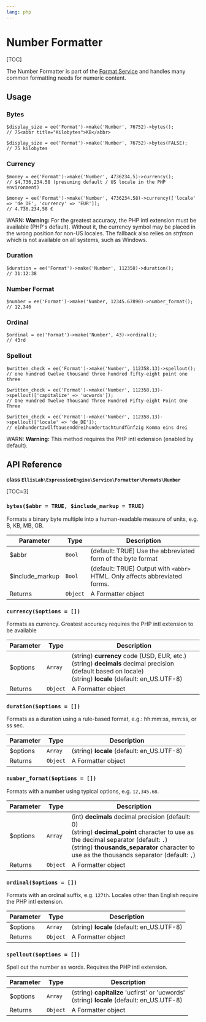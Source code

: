 ```yaml
---
lang: php
---
```


<!--
    This source file is part of the open source project
    ExpressionEngine User Guide (https://github.com/ExpressionEngine/ExpressionEngine-User-Guide)

    @link      https://expressionengine.com/
    @copyright Copyright (c) 2003-2020, Packet Tide, LLC (https://ellislab.com)
    @license   https://expressionengine.com/license Licensed under Apache License, Version 2.0
-->

# Number Formatter

[TOC]

The Number Formatter is part of the [Format Service](development/services/format.md) and handles many common formatting needs for numeric content.

## Usage

### Bytes

    $display_size = ee('Format')->make('Number', 76752)->bytes();
    // 75<abbr title="Kilobytes">KB</abbr>

    $display_size = ee('Format')->make('Number', 76752)->bytes(FALSE);
    // 75 kilobytes

### Currency

    $money = ee('Format')->make('Number', 4736234.5)->currency();
    // $4,736,234.58 (presuming default / US locale in the PHP environment)

    $money = ee('Format')->make('Number', 4736234.58)->currency(['locale' => 'de_DE', 'currency' => 'EUR']);
    // 4.736.234,58 €

WARN: **Warning:** For the greatest accuracy, the PHP intl extension must be available (PHP's default). Without it, the currency symbol may be placed in the wrong position for non-US locales. The fallback also relies on _strfmon_ which is not available on all systems, such as Windows.

### Duration

    $duration = ee('Format')->make('Number', 112358)->duration();
    // 31:12:38

### Number Format

    $number = ee('Format')->make('Number, 12345.67890)->number_format();
    // 12,346

### Ordinal

    $ordinal = ee('Format')->make('Number', 43)->ordinal();
    // 43rd

### Spellout

    $written_check = ee('Format')->make('Number', 112358.13)->spellout();
    // one hundred twelve thousand three hundred fifty-eight point one three

    $written_check = ee('Format')->make('Number', 112358.13)->spellout(['capitalize' => 'ucwords']);
    // One Hundred Twelve Thousand Three Hundred Fifty-eight Point One Three

    $written_check = ee('Format')->make('Number', 112358.13)->spellout(['locale' => 'de_DE']);
    // ein­hundert­zwölf­tausend­drei­hundert­acht­und­fünfzig Komma eins drei

WARN: **Warning:** This method requires the PHP intl extension (enabled by default).

## API Reference

**class `EllisLab\ExpressionEngine\Service\Formatter\Formats\Number`**

[TOC=3]

### `bytes($abbr = TRUE, $include_markup = TRUE)`

Formats a binary byte multiple into a human-readable measure of units, e.g. B, KB, MB, GB.

| Parameter        | Type     | Description                                                                |
| ---------------- | -------- | -------------------------------------------------------------------------- |
| \$abbr           | `Bool`   | (default: TRUE) Use the abbreviated form of the byte format                |
| \$include_markup | `Bool`   | (default: TRUE) Output with `<abbr>` HTML. Only affects abbreviated forms. |
| Returns          | `Object` | A Formatter object                                                         |

### `currency($options = [])`

Formats as currency. Greatest accuracy requires the PHP intl extension to be available

| Parameter | Type     | Description                                                                                                                                                        |
| --------- | -------- | ------------------------------------------------------------------------------------------------------------------------------------------------------------------ |
| \$options | `Array`  | (string) **currency** code (USD, EUR, etc.) <br> (string) **decimals** decimal precision (default based on locale) <br> (string) **locale** (default: en_US.UTF-8) |
| Returns   | `Object` | A Formatter object                                                                                                                                                 |

### `duration($options = [])`

Formats as a duration using a rule-based format, e.g.: hh:mm:ss, mm:ss, or ss sec.

| Parameter | Type     | Description                                |
| --------- | -------- | ------------------------------------------ |
| \$options | `Array`  | (string) **locale** (default: en_US.UTF-8) |
| Returns   | `Object` | A Formatter object                         |

### `number_format($options = [])`

Formats with a number using typical options, e.g. `12,345.68`.

| Parameter | Type     | Description                                |
| --------- | -------- | ------------------------------------------ |
| \$options | `Array`  | (int) **decimals** decimal precision (default: 0) <br> (string) **decimal_point** character to use as the decimal separator (default: `.`) <br> (string) **thousands_separator** character to use as the thousands separator (default: `,`)|
| Returns   | `Object` | A Formatter object                         |

### `ordinal($options = [])`

Formats with an ordinal suffix, e.g. `127th`. Locales other than English require the PHP intl extension.

| Parameter | Type     | Description                                |
| --------- | -------- | ------------------------------------------ |
| \$options | `Array`  | (string) **locale** (default: en_US.UTF-8) |
| Returns   | `Object` | A Formatter object                         |

### `spellout($options = [])`

Spell out the number as words. Requires the PHP intl extension.

| Parameter | Type     | Description                                                                                    |
| --------- | -------- | ---------------------------------------------------------------------------------------------- |
| \$options | `Array`  | (string) **capitalize** 'ucfirst' or 'ucwords' <br> (string) **locale** (default: en_US.UTF-8) |
| Returns   | `Object` | A Formatter object                                                                             |
